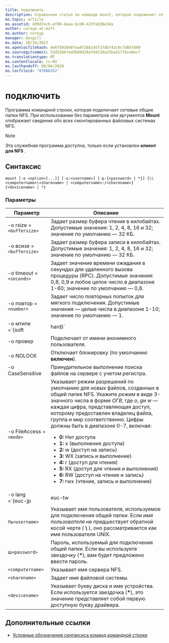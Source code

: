 ```yaml
---
title: подключить
description: Справочная статья по команде mount, которая подключает сетевые общие папки NFS.
ms.topic: article
ms.assetid: dd9d7ecb-ef00-4aaa-bcd0-423fa636e34a
author: coreyp-at-msft
ms.author: coreyp
manager: dongill
ms.date: 10/16/2017
ms.openlocfilehash: 4e6f501668faa47286145f1fdbf43c0c7d86fd09
ms.sourcegitcommit: 53d526bfeddb89d28af44210a23ba417f6ce0ecf
ms.translationtype: MT
ms.contentlocale: ru-RU
ms.lasthandoff: 08/06/2020
ms.locfileid: "87886352"
---
```

# <a name="mount"></a>подключить

Программа командной строки, которая подключает сетевые общие папки NFS. При использовании без параметров или аргументов **Mount** отображает сведения обо всех смонтированных файловых системах NFS.

> [!NOTE]
> Эта служебная программа доступна, только если установлен **клиент для NFS** .

## <a name="syntax"></a>Синтаксис

```
mount [-o <option>[...]] [-u:<username>] [-p:{<password> | *}] {\\<computername>\<sharename> | <computername>:/<sharename>} {<devicename> | *}
```

### <a name="parameters"></a>Параметры

| Параметр  | Описание |
| ---------- | ----------- |
| -o rsize =`<buffersize>` | Задает размер буфера чтения в килобайтах. Допустимые значения: 1, 2, 4, 8, 16 и 32; значение по умолчанию — 32 КБ. |
| -o всизе =`<buffersize>` | Задает размер буфера записи в килобайтах. Допустимые значения: 1, 2, 4, 8, 16 и 32; значение по умолчанию — 32 КБ. |
| -o timeout =`<seconds>` | Задает значение времени ожидания в секундах для удаленного вызова процедуры (RPC). Допустимые значения: 0,8, 0,9 и любое целое число в диапазоне 1-60; значение по умолчанию — 0,8. |
| -o повтор =`<number>` | Задает число повторных попыток для мягкого подключения. Допустимые значения — целые числа в диапазоне 1-10; значение по умолчанию — 1. |
| -o мтипе =`{soft|hard}` | Задает тип подключения для общего ресурса NFS. По умолчанию Windows использует мягкое подключение. Время ожидания мягкого подключения упрощается при возникновении проблем с подключением. Однако, чтобы сократить количество нарушений операций ввода-вывода во время перезагрузки сервера NFS, рекомендуется использовать жесткое подключение.|
| -o провер | Подключает от имени анонимного пользователя. |
| -o NOLOCK | Отключает блокировку (по умолчанию **включен**). |
| -o CaseSensitive | Принудительное выполнение поиска файлов на сервере с учетом регистра. |
| -o FileAccess =`<mode>` | Указывает режим разрешений по умолчанию для новых файлов, созданных в общей папке NFS. Укажите *режим* в виде 3-значного числа в форме *ОГВ*, где *o*, *g*и *w* — каждая цифра, представляющая доступ, которому предоставлен владелец файла, группа и мир соответственно. Цифры должны быть в диапазоне 0-7, включая:<ul><li>**0:** Нет доступа</li><li>**1:** x (выполнение доступа)</li><li>**2:** w (доступ на запись)</li><li>**3:** WX (запись и выполнение)</li><li>**4:** r (доступ для чтения)</li><li>**5:** RX (доступ для чтения и выполнения)</li><li>**6:** RW (доступ на чтение и запись)</li><li>**7:** rwx (чтение, запись и выполнение)</li></ul> |
| -o lang =`{euc-jp|euc-tw|euc-kr|shift-jis|Big5|Ksc5601|Gb2312-80|Ansi)` | Задает языковую кодировку для настройки в общем ресурсе NFS. В общей папке можно использовать только один язык. Это значение может включать любое из следующих значений:<ul><li>**EUC-JP:** японский</li><li>**EUC-TW:** китайский</li><li>**euc-kr:** корейский</li><li>**SHIFT-JIS:** японский</li><li>**Big5:** китайский</li><li>**Ksc5601:** корейский</li><li>**GB2312-80:** Китайский (упрощенное письмо)</li><li>**ANSI:** В кодировке ANSI</li></ul> |
| ть`<username>` | Указывает имя пользователя, используемое для подключения общей папки. Если *имя пользователя* не предшествует обратной косой черте ( **\\** ), оно рассматривается как имя пользователя UNIX. |
| ш`<password>` | Пароль, используемый для подключения общей папки. Если вы используете звездочку (**&#42;**), вам будет предложено ввести пароль. |
| `<computername>` | Указывает имя сервера NFS. |
| `<sharename>` | Задает имя файловой системы. |
| `<devicename>` | Указывает букву диска и имя устройства. Если используется звездочка (**&#42;**), это значение представляет собой первую доступную букву драйвера. |

## <a name="additional-references"></a>Дополнительные ссылки

- [Условные обозначения синтаксиса команд командной строки](command-line-syntax-key.md)
